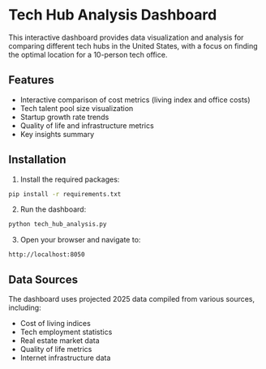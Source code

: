# Tech Hub Analysis Dashboard

This interactive dashboard provides data visualization and analysis for comparing different tech hubs in the United States, with a focus on finding the optimal location for a 10-person tech office.

## Features

- Interactive comparison of cost metrics (living index and office costs)
- Tech talent pool size visualization
- Startup growth rate trends
- Quality of life and infrastructure metrics
- Key insights summary

## Installation

1. Install the required packages:
```bash
pip install -r requirements.txt
```

2. Run the dashboard:
```bash
python tech_hub_analysis.py
```

3. Open your browser and navigate to:
```
http://localhost:8050
```

## Data Sources

The dashboard uses projected 2025 data compiled from various sources, including:
- Cost of living indices
- Tech employment statistics
- Real estate market data
- Quality of life metrics
- Internet infrastructure data
